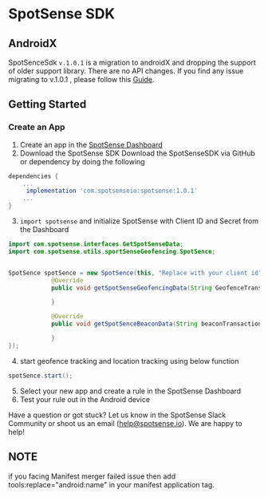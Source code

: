 #  SpotSense SDK

## AndroidX
SpotSenceSdk ```v.1.0.1``` is a migration to androidX and dropping the support of older support library. There are no API changes. If you find any issue migrating to v.1.0.1 , please follow this [Guide](https://developer.android.com/jetpack/androidx/migrate).


## Getting Started
### Create an App
1. Create an app in the [SpotSense Dashboard](http://dashboard.spotsense.io)
2. Download the SpotSense SDK
    Download the SpotSenseSDK via GitHub or dependency by doing the following
    
```groovy
dependencies {
    ...
     implementation 'com.spotsenseio:spotsense:1.0.1'
    ...
}
```
   
    
    
3. `import spotsense` and initialize SpotSense with Client ID and Secret from the Dashboard
```java
import com.spotsense.interfaces.GetSpotSenseData;
import com.spotsense.utils.sportSenseGeofencing.SpotSence;


SpotSence spotSence = new SpotSence(this, "Replace with your client id", "Replace with your client Secret", new GetSpotSenseData() {
            @Override
            public void getSpotSenseGeofencingData(String GeofenceTransactions, String geofenceName) {

            }

            @Override
            public void getSpotSenceBeaconData(String beaconTransactions, String beaconName) {

            }
});
```


4. start geofence tracking and location tracking using below function

```java
spotSence.start();
```

5. Select your new app and create a rule in the SpotSense Dashboard
5. Test your rule out in the Android device

Have a question or got stuck? Let us know in the SpotSense Slack Community or shoot us an email (help@spotsense.io). We are happy to help!


## NOTE
if you facing Manifest merger failed issue then add tools:replace="android:name"  in your manifest application tag.

